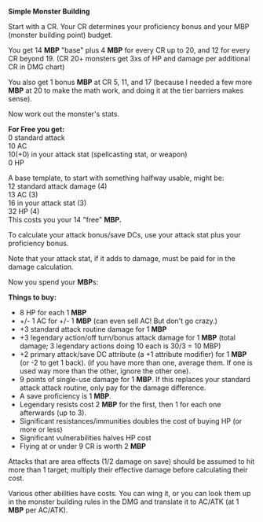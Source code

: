 **Simple Monster Building**

Start with a CR. Your CR determines your proficiency bonus and your MBP (monster building point) budget.

You get 14 **MBP** "base" plus 4 **MBP** for every CR up to 20, and 12 for every CR beyond 19. (CR 20+ monsters get 3xs of HP and damage per additional CR in DMG chart)

You also get 1 bonus **MBP** at CR 5, 11, and 17 (because I needed a few more **MBP** at 20 to make the math work, and doing it at the tier barriers makes sense).

Now work out the monster's stats.

**For Free you get:**  
0 standard attack  
10 AC  
10(+0) in your attack stat (spellcasting stat, or weapon)  
0 HP

A base template, to start with something halfway usable, might be:  
12 standard attack damage (4)  
13 AC (3)  
16 in your attack stat (3)  
32 HP (4)  
This costs you your 14 "free" **MBP.**

To calculate your attack bonus/save DCs, use your attack stat plus your proficiency bonus.

Note that your attack stat, if it adds to damage, must be paid for in the damage calculation.

Now you spend your **MBP**s:

**Things to buy:**

* 8 HP for each 1 **MBP**
* +/- 1 AC for +/- 1 **MBP** (can even sell AC! But don't go crazy.)
* +3 standard attack routine damage for 1 **MBP**
* +3 legendary action/off turn/bonus attack damage for 1 **MBP** (total damage; 3 legendary actions doing 10 each is 30/3 = 10 MBP)
* +2 primary attack/save DC attribute (a +1 attribute modifier) for 1 **MBP** (or -2 to get 1 back). (if you have more than one, average them. If one is used way more than the other, ignore the other one).
* 9 points of single-use damage for 1 **MBP**. If this replaces your standard attack attack routine, only pay for the damage difference.
* A save proficiency is 1 **MBP**.
* Legendary resists cost 2 **MBP** for the first, then 1 for each one afterwards (up to 3).
* Significant resistances/immunities doubles the cost of buying HP (or more or less)
* Significant vulnerabilities halves HP cost
* Flying at or under 9 CR is worth 2 **MBP**

Attacks that are area effects (1/2 damage on save) should be assumed to hit more than 1 target; multiply their effective damage before calculating their cost.

Various other abilities have costs. You can wing it, or you can look them up in the monster building rules in the DMG and translate it to AC/ATK (at 1 **MBP** per AC/ATK).
